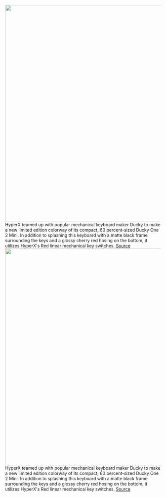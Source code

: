 <img src='https://cdn.vox-cdn.com/thumbor/f9AH3q3dMVVdRiv_HfF8uNiDVTk=/0x0:2040x1530/1200x800/filters:focal(857x602:1183x928)/cdn.vox-cdn.com/uploads/chorus_image/image/66757855/cfaulkner_200505_4009_0011.0.jpg' width='700px' /><br/>
HyperX teamed up with popular mechanical keyboard maker Ducky to make a new limited edition colorway of its compact, 60 percent-sized Ducky One 2 Mini. In addition to splashing this keyboard with a matte black frame surrounding the keys and a glossy cherry red hosing on the bottom, it utilizes HyperX's Red linear mechanical key switches.
<a href='https://www.theverge.com/2020/5/6/21248389/hyperx-ducky-one-2-mini-limited-edition-colloboration-pricing-release-date'> Source <a/><img src='https://cdn.vox-cdn.com/thumbor/f9AH3q3dMVVdRiv_HfF8uNiDVTk=/0x0:2040x1530/1200x800/filters:focal(857x602:1183x928)/cdn.vox-cdn.com/uploads/chorus_image/image/66757855/cfaulkner_200505_4009_0011.0.jpg' width='700px' /><br/>
HyperX teamed up with popular mechanical keyboard maker Ducky to make a new limited edition colorway of its compact, 60 percent-sized Ducky One 2 Mini. In addition to splashing this keyboard with a matte black frame surrounding the keys and a glossy cherry red hosing on the bottom, it utilizes HyperX's Red linear mechanical key switches.
<a href='https://www.theverge.com/2020/5/6/21248389/hyperx-ducky-one-2-mini-limited-edition-colloboration-pricing-release-date'> Source <a/>